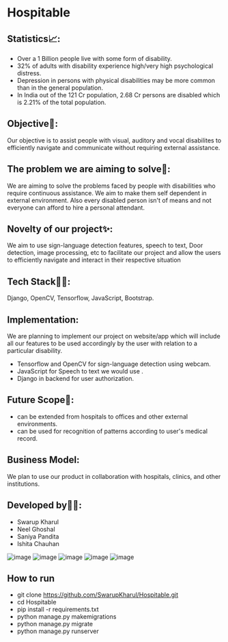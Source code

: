 # Hospitable
## Statistics📈:
- Over a 1 Billion people live with some form of disability.
- 32% of adults with disability experience high/very high psychological distress.
- Depression in persons with physical disabilities may be more common than in the general population.
- In India out of the 121 Cr population, 2.68 Cr persons are disabled which is 2.21% of the total population.
## Objective:notebook::
Our objective is to assist people with visual, auditory and vocal disabilites to efficiently navigate and communicate without requiring external assistance.
## The problem we are aiming to solve:thinking::
We are aiming to solve the problems faced by people with disabilities who require continuous assistance. We aim to make them self dependent in external environment. Also every disabled person isn't of means and not everyone can afford to hire a personal attendant.
## Novelty of our project:sparkles::
We aim to use sign-language detection features, speech to text, Door detection, image processing, etc to facilitate our project and allow the users to efficiently navigate and interact in their respective situation

## Tech Stack:man_technologist:: 
Django, OpenCV, Tensorflow, JavaScript, Bootstrap. 

## Implementation:  
We are planning to implement our project on website/app which will include all our features to be used accordingly by the user with relation to a particular disability.
- Tensorflow and OpenCV for sign-language detection using webcam. 
- JavaScript for Speech to text we would use . 
- Django in backend for user authorization.

## Future Scope:construction::
- can be extended from hospitals to offices and other external environments.
- can be used for recognition of patterns according to user's medical record.

## Business Model:
We plan to use our product in collaboration with hospitals, clinics, and other institutions.

## Developed by:office_worker::
- Swarup Kharul
- Neel Ghoshal
- Saniya Pandita
- Ishita Chauhan

![image](https://user-images.githubusercontent.com/65753949/111891825-ce9bd000-8a1b-11eb-909f-745dfa19c4a4.png)
![image](https://user-images.githubusercontent.com/65753949/111891771-5503e200-8a1b-11eb-8806-70107afdf604.png)
![image](https://user-images.githubusercontent.com/65753949/111891780-74027400-8a1b-11eb-823f-481c636b0f0c.png)
![image](https://user-images.githubusercontent.com/65753949/111891790-8aa8cb00-8a1b-11eb-883e-faea5b200088.png)
![image](https://user-images.githubusercontent.com/65753949/111891802-a14f2200-8a1b-11eb-871d-b49b4f4d507c.png)





## How to run
- git clone https://github.com/SwarupKharul/Hospitable.git
- cd Hospitable
- pip install -r requirements.txt
- python manage.py makemigrations
- python manage.py migrate
- python manage.py runserver
